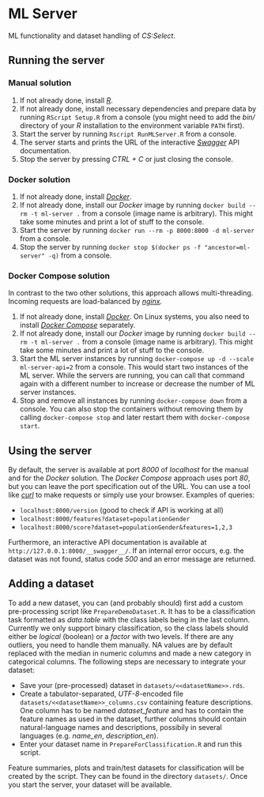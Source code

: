 # ML Server

ML functionality and dataset handling of *CS:Select*.

## Running the server

### Manual solution

1. If not already done, install [*R*](https://www.r-project.org/).
1. If not already done, install necessary dependencies and prepare data by running `RScript Setup.R` from a console (you might need to add the *bin/* directory of your *R* installation to the environment variable `PATH` first).
1. Start the server by running `Rscript RunMLServer.R` from a console.
1. The server starts and prints the URL of the interactive [*Swagger*](https://swagger.io/) API documentation.
1. Stop the server by pressing *CTRL + C* or just closing the console.

### Docker solution

1. If not already done, install [*Docker*](https://www.docker.com/).
1. If not already done, install our *Docker* image by running `docker build --rm -t ml-server .` from a console (image name is arbitrary). This might take some minutes and print a lot of stuff to the console.
1. Start the server by running `docker run --rm -p 8000:8000 -d ml-server` from a console.
1. Stop the server by running `docker stop $(docker ps -f "ancestor=ml-server" -q)` from a console.

### Docker Compose solution

In contrast to the two other solutions, this approach allows multi-threading.
Incoming requests are load-balanced by [*nginx*](https://www.nginx.com/).

1. If not already done, install [*Docker*](https://www.docker.com/). On Linux systems, you also need to install [*Docker Compose*](https://docs.docker.com/compose/install/) separately.
1. If not already done, install our *Docker* image by running `docker build --rm -t ml-server .` from a console (image name is arbitrary). This might take some minutes and print a lot of stuff to the console.
1. Start the ML server instances by running `docker-compose up -d --scale ml-server-api=2` from a console. This would start two instances of the ML server. While the servers are running, you can call that command again with a different number to increase or decrease the number of ML server instances.
1. Stop and remove all instances by running `docker-compose down` from a console. You can also stop the containers without removing them by calling `docker-compose stop` and later restart them with `docker-compose start`.

## Using the server

By default, the server is available at port *8000* of *localhost* for the manual and for the *Docker* solution.
The *Docker Compose* approach uses port *80*, but you can leave the port specification out of the URL.
You can use a tool like [*curl*](https://curl.haxx.se/) to make requests or simply use your browser.
Examples of queries:

- `localhost:8000/version` (good to check if API is working at all)
- `localhost:8000/features?dataset=populationGender`
- `localhost:8000/score?dataset=populationGender&features=1,2,3`

Furthermore, an interactive API documentation is available at `http://127.0.0.1:8000/__swagger__/`.
If an internal error occurs, e.g. the dataset was not found, status code *500* and an error message are returned.

## Adding a dataset

To add a new dataset, you can (and probably should) first add a custom pre-processing script like `PrepareDemoDataset.R`.
It has to be a classification task formatted as *data.table* with the class labels being in the last column.
Currently we only support binary classification, so the class labels should either be *logical* (boolean) or a *factor* with two levels.
If there are any outliers, you need to handle them manually.
NA values are by default replaced with the median in numeric columns and made a new category in categorical columns.
The following steps are necessary to integrate your dataset:

- Save your (pre-processed) dataset in `datasets/<<datasetName>>.rds`.
- Create a tabulator-separated, *UTF-8*-encoded file `datasets/<<datasetName>>_columns.csv` containing feature descriptions. One column has to be named *dataset_feature* and has to contain the feature names as used in the dataset, further columns should contain natural-language names and descriptions, possibily in several languages (e.g. *name_en*, *description_en*).
- Enter your dataset name in `PrepareForClassification.R` and run this script.

Feature summaries, plots and train/test datasets for classification will be created by the script.
They can be found in the directory `datasets/`.
Once you start the server, your dataset will be available.
